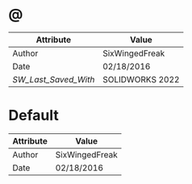 # @
| Attribute | Value |
| ---  | ---     |
| Author | SixWingedFreak |
| Date | 02/18/2016 |
| _SW_Last_Saved_With_ | SOLIDWORKS 2022 |
# Default
| Attribute | Value |
| ---  | ---     |
| Author | SixWingedFreak |
| Date | 02/18/2016 |
